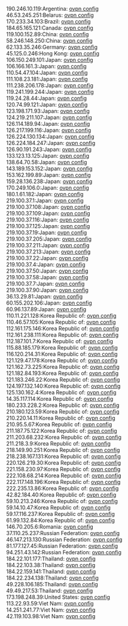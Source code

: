190.246.10.119:Argentina: [ovpn config](vpn/190_246_10_119.ovpn)  
46.53.245.251:Belarus: [ovpn config](vpn/46_53_245_251.ovpn)  
170.233.34.103:Brazil: [ovpn config](vpn/170_233_34_103.ovpn)  
184.65.165.121:Canada: [ovpn config](vpn/184_65_165_121.ovpn)  
119.100.152.89:China: [ovpn config](vpn/119_100_152_89.ovpn)  
58.246.148.250:China: [ovpn config](vpn/58_246_148_250.ovpn)  
62.133.35.246:Germany: [ovpn config](vpn/62_133_35_246.ovpn)  
45.125.0.246:Hong Kong: [ovpn config](vpn/45_125_0_246.ovpn)  
106.150.249.101:Japan: [ovpn config](vpn/106_150_249_101.ovpn)  
106.166.161.3:Japan: [ovpn config](vpn/106_166_161_3.ovpn)  
110.54.47.104:Japan: [ovpn config](vpn/110_54_47_104.ovpn)  
111.108.23.181:Japan: [ovpn config](vpn/111_108_23_181.ovpn)  
111.238.206.178:Japan: [ovpn config](vpn/111_238_206_178.ovpn)  
119.241.199.244:Japan: [ovpn config](vpn/119_241_199_244.ovpn)  
119.24.28.44:Japan: [ovpn config](vpn/119_24_28_44.ovpn)  
120.74.99.121:Japan: [ovpn config](vpn/120_74_99_121.ovpn)  
123.198.171.93:Japan: [ovpn config](vpn/123_198_171_93.ovpn)  
124.219.211.107:Japan: [ovpn config](vpn/124_219_211_107.ovpn)  
126.114.189.94:Japan: [ovpn config](vpn/126_114_189_94.ovpn)  
126.217.199.116:Japan: [ovpn config](vpn/126_217_199_116.ovpn)  
126.224.130.134:Japan: [ovpn config](vpn/126_224_130_134.ovpn)  
126.224.184.247:Japan: [ovpn config](vpn/126_224_184_247.ovpn)  
126.90.191.243:Japan: [ovpn config](vpn/126_90_191_243.ovpn)  
133.123.13.125:Japan: [ovpn config](vpn/133_123_13_125.ovpn)  
138.64.70.58:Japan: [ovpn config](vpn/138_64_70_58.ovpn)  
143.189.153.152:Japan: [ovpn config](vpn/143_189_153_152.ovpn)  
153.162.199.89:Japan: [ovpn config](vpn/153_162_199_89.ovpn)  
159.28.136.238:Japan: [ovpn config](vpn/159_28_136_238.ovpn)  
170.249.106.0:Japan: [ovpn config](vpn/170_249_106_0.ovpn)  
180.1.61.182:Japan: [ovpn config](vpn/180_1_61_182.ovpn)  
219.100.37.1:Japan: [ovpn config](vpn/219_100_37_1.ovpn)  
219.100.37.108:Japan: [ovpn config](vpn/219_100_37_108.ovpn)  
219.100.37.109:Japan: [ovpn config](vpn/219_100_37_109.ovpn)  
219.100.37.116:Japan: [ovpn config](vpn/219_100_37_116.ovpn)  
219.100.37.125:Japan: [ovpn config](vpn/219_100_37_125.ovpn)  
219.100.37.19:Japan: [ovpn config](vpn/219_100_37_19.ovpn)  
219.100.37.205:Japan: [ovpn config](vpn/219_100_37_205.ovpn)  
219.100.37.211:Japan: [ovpn config](vpn/219_100_37_211.ovpn)  
219.100.37.213:Japan: [ovpn config](vpn/219_100_37_213.ovpn)  
219.100.37.22:Japan: [ovpn config](vpn/219_100_37_22.ovpn)  
219.100.37.4:Japan: [ovpn config](vpn/219_100_37_4.ovpn)  
219.100.37.50:Japan: [ovpn config](vpn/219_100_37_50.ovpn)  
219.100.37.58:Japan: [ovpn config](vpn/219_100_37_58.ovpn)  
219.100.37.7:Japan: [ovpn config](vpn/219_100_37_7.ovpn)  
219.100.37.90:Japan: [ovpn config](vpn/219_100_37_90.ovpn)  
36.13.29.81:Japan: [ovpn config](vpn/36_13_29_81.ovpn)  
60.155.202.106:Japan: [ovpn config](vpn/60_155_202_106.ovpn)  
60.96.137.89:Japan: [ovpn config](vpn/60_96_137_89.ovpn)  
110.11.221.128:Korea Republic of: [ovpn config](vpn/110_11_221_128.ovpn)  
110.46.57.105:Korea Republic of: [ovpn config](vpn/110_46_57_105.ovpn)  
112.161.175.146:Korea Republic of: [ovpn config](vpn/112_161_175_146.ovpn)  
112.161.238.111:Korea Republic of: [ovpn config](vpn/112_161_238_111.ovpn)  
112.187.101.7:Korea Republic of: [ovpn config](vpn/112_187_101_7.ovpn)  
115.88.185.179:Korea Republic of: [ovpn config](vpn/115_88_185_179.ovpn)  
116.120.214.31:Korea Republic of: [ovpn config](vpn/116_120_214_31.ovpn)  
121.129.47.178:Korea Republic of: [ovpn config](vpn/121_129_47_178.ovpn)  
121.162.73.225:Korea Republic of: [ovpn config](vpn/121_162_73_225.ovpn)  
121.182.84.193:Korea Republic of: [ovpn config](vpn/121_182_84_193.ovpn)  
121.183.246.22:Korea Republic of: [ovpn config](vpn/121_183_246_22.ovpn)  
124.197.132.140:Korea Republic of: [ovpn config](vpn/124_197_132_140.ovpn)  
125.130.162.4:Korea Republic of: [ovpn config](vpn/125_130_162_4.ovpn)  
14.35.117.114:Korea Republic of: [ovpn config](vpn/14_35_117_114.ovpn)  
180.233.228.2:Korea Republic of: [ovpn config](vpn/180_233_228_2.ovpn)  
210.180.123.59:Korea Republic of: [ovpn config](vpn/210_180_123_59.ovpn)  
210.220.14.11:Korea Republic of: [ovpn config](vpn/210_220_14_11.ovpn)  
210.95.5.67:Korea Republic of: [ovpn config](vpn/210_95_5_67.ovpn)  
211.187.75.122:Korea Republic of: [ovpn config](vpn/211_187_75_122.ovpn)  
211.203.68.232:Korea Republic of: [ovpn config](vpn/211_203_68_232.ovpn)  
211.218.3.9:Korea Republic of: [ovpn config](vpn/211_218_3_9.ovpn)  
218.149.90.251:Korea Republic of: [ovpn config](vpn/218_149_90_251.ovpn)  
218.238.167.131:Korea Republic of: [ovpn config](vpn/218_238_167_131.ovpn)  
220.126.219.30:Korea Republic of: [ovpn config](vpn/220_126_219_30.ovpn)  
221.158.230.97:Korea Republic of: [ovpn config](vpn/221_158_230_97.ovpn)  
222.108.68.214:Korea Republic of: [ovpn config](vpn/222_108_68_214.ovpn)  
222.117.148.196:Korea Republic of: [ovpn config](vpn/222_117_148_196.ovpn)  
222.235.13.86:Korea Republic of: [ovpn config](vpn/222_235_13_86.ovpn)  
42.82.184.40:Korea Republic of: [ovpn config](vpn/42_82_184_40.ovpn)  
59.10.213.246:Korea Republic of: [ovpn config](vpn/59_10_213_246.ovpn)  
59.14.10.47:Korea Republic of: [ovpn config](vpn/59_14_10_47.ovpn)  
59.17.116.237:Korea Republic of: [ovpn config](vpn/59_17_116_237.ovpn)  
61.99.132.84:Korea Republic of: [ovpn config](vpn/61_99_132_84.ovpn)  
146.70.205.6:Romania: [ovpn config](vpn/146_70_205_6.ovpn)  
37.110.25.237:Russian Federation: [ovpn config](vpn/37_110_25_237.ovpn)  
46.147.213.130:Russian Federation: [ovpn config](vpn/46_147_213_130.ovpn)  
81.177.127.45:Russian Federation: [ovpn config](vpn/81_177_127_45.ovpn)  
94.251.43.142:Russian Federation: [ovpn config](vpn/94_251_43_142.ovpn)  
184.22.101.177:Thailand: [ovpn config](vpn/184_22_101_177.ovpn)  
184.22.103.38:Thailand: [ovpn config](vpn/184_22_103_38.ovpn)  
184.22.159.141:Thailand: [ovpn config](vpn/184_22_159_141.ovpn)  
184.22.234.138:Thailand: [ovpn config](vpn/184_22_234_138.ovpn)  
49.228.106.185:Thailand: [ovpn config](vpn/49_228_106_185.ovpn)  
49.49.217.53:Thailand: [ovpn config](vpn/49_49_217_53.ovpn)  
173.198.248.39:United States: [ovpn config](vpn/173_198_248_39.ovpn)  
113.22.93.59:Viet Nam: [ovpn config](vpn/113_22_93_59.ovpn)  
14.251.241.77:Viet Nam: [ovpn config](vpn/14_251_241_77.ovpn)  
42.119.103.98:Viet Nam: [ovpn config](vpn/42_119_103_98.ovpn)  
